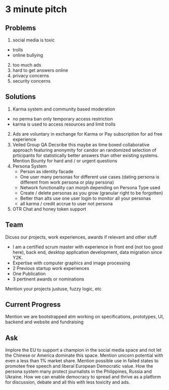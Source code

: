 # 3 minute pitch

##  Problems

1. social media is toxic
- trolls
- online bullying
2. too much ads
3. hard to get answers online
4. privacy concerns
5. security concerns

## Solutions

1. Karma system and community based moderation
  - no perma ban only temporary access restriction
  - karma is used to access resources and limit trolls
2. Ads are voluntary in exchange for Karma or
   Pay subscription for ad free experience
3. Veiled Group QA
   Decsribe this maybe as  time boxed collaborative approach featuring anonymity for candor an randomized selection of prticipants for statistically better answers than other existing systems.
   Mention Bounty for hard and / or urgent questions
4. Persona System
   - Person as identity facade
   - One user many personas for different use cases (dating persona is different from work persona or play persona)
   - Network functionality can morph depending on Persona Type used
   - Create / delete personas as you grow (granular right to be forgotten)
   - Better than alts use one user login to monitor all your personas
   - all karma / credit accrue to user not persona
 5. OTR Chat and honey token support


## Team
   Dicuss our projects, work experiences, awards if relevant and other stuff
   - I am a certified scrum master with experience in front end (not too good here), back end, desktop application development, data migration since Y2K.
   - Expertise with computer graphics and image processing
   - 2 Previous startup work experiences
   - One Publication
   - 3 pertinent awards or nominations


Mention your  projects justuse, fuzzy logic, etc

## Current Progress
   Mention we are bootstrapped atm working on specifications, prototypes, UI, backend and website and fundraising

## Ask
   Implore the EU to support a champion in the social media space and not let the Chinese or America dominate this space. Mention unicorn potential with even a less than 1% market share. Mention possible use in failed states to promotee free speech and liberal European Democratic value. How the persona system many protect journalists in the Philippines, Russia and Ukraine. How we can enable democracy to spread and thrive as a platform for discussion, debate and all this with less toxicity and ads.
